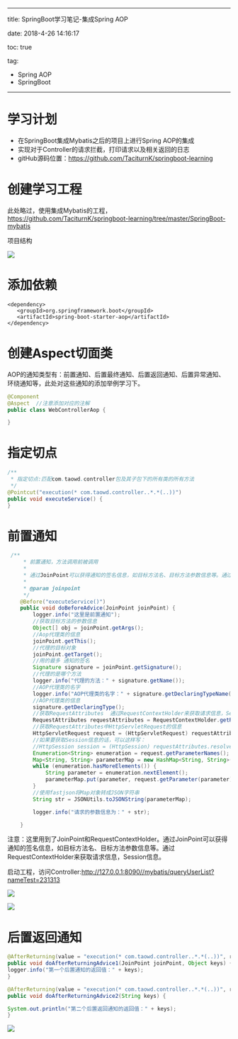 ----------
title: SpringBoot学习笔记-集成Spring AOP

date: 2018-4-26 14:16:17

toc: true

tag: 

- Spring AOP
- SpringBoot

----------

# 学习计划

- 在SpringBoot集成Mybatis之后的项目上进行Spring AOP的集成
- 实现对于Controller的请求拦截，打印请求以及相关返回的日志
- gitHub源码位置：https://github.com/TaciturnK/springboot-learning

# 创建学习工程

此处略过，使用集成Mybatis的工程，https://github.com/TaciturnK/springboot-learning/tree/master/SpringBoot-mybatis

项目结构

![](https://i.imgur.com/JQXwyaG.png)

# 添加依赖

```
<dependency>  
   <groupId>org.springframework.boot</groupId>  
   <artifactId>spring-boot-starter-aop</artifactId>  
</dependency>  
```

# 创建Aspect切面类

AOP的通知类型有：前置通知、后置最终通知、后置返回通知、后置异常通知、环绕通知等，此处对这些通知的添加举例学习下。

```java
@Component  
@Aspect  //注意添加对应的注解
public class WebControllerAop {  

}  
```

<!-- More -->

# 指定切点

```java
/**
 * 指定切点:匹配com.taowd.controller包及其子包下的所有类的所有方法
 */
@Pointcut("execution(* com.taowd.controller..*.*(..))")
public void executeService() {
}
```

# 前置通知

```java
 /**
     * 前置通知，方法调用前被调用
     *
     * 通过JoinPoint可以获得通知的签名信息，如目标方法名、目标方法参数信息等。通过RequestContextHolder来获取请求信息，Session信息。
     *
     * @param joinpoint
     */
    @Before("executeService()")
    public void doBeforeAdvice(JoinPoint joinPoint) {
        logger.info("这里是前置通知");
        //获取目标方法的参数信息
        Object[] obj = joinPoint.getArgs();
        //Aop代理类的信息
        joinPoint.getThis();
        //代理的目标对象
        joinPoint.getTarget();
        //用的最多 通知的签名
        Signature signature = joinPoint.getSignature();
        //代理的是哪个方法
        logger.info("代理的方法：" + signature.getName());
        //AOP代理类的名字
        logger.info("AOP代理类的名字：" + signature.getDeclaringTypeName());
        //AOP代理类的信息
        signature.getDeclaringType();
        //获取RequestAttributes  通过RequestContextHolder来获取请求信息，Session信息。
        RequestAttributes requestAttributes = RequestContextHolder.getRequestAttributes();
        //获取RequestAttributes中HttpServletRequest的信息
        HttpServletRequest request = (HttpServletRequest) requestAttributes.resolveReference(RequestAttributes.REFERENCE_REQUEST);
        //如果要获取Session信息的话，可以这样写：
        //HttpSession session = (HttpSession) requestAttributes.resolveReference(RequestAttributes.REFERENCE_SESSION);
        Enumeration<String> enumeration = request.getParameterNames();
        Map<String, String> parameterMap = new HashMap<String, String>();
        while (enumeration.hasMoreElements()) {
            String parameter = enumeration.nextElement();
            parameterMap.put(parameter, request.getParameter(parameter));
        }
        //使用fastjson将Map对象转成JSON字符串
        String str = JSONUtils.toJSONString(parameterMap);

        logger.info("请求的参数信息为：" + str);

    }
```

注意：这里用到了JoinPoint和RequestContextHolder。通过JoinPoint可以获得通知的签名信息，如目标方法名、目标方法参数信息等。通过RequestContextHolder来获取请求信息，Session信息。

启动工程，访问Controller:http://127.0.0.1:8090//mybatis/queryUserList?nameTest=231313

![](https://i.imgur.com/I3ulNlx.png)

![](https://i.imgur.com/ZG8lFHh.png)

# 后置返回通知

```java
@AfterReturning(value = "execution(* com.taowd.controller..*.*(..))", returning = "keys")
public void doAfterReturningAdvice1(JoinPoint joinPoint, Object keys) {
logger.info("第一个后置通知的返回值：" + keys);
}

@AfterReturning(value = "execution(* com.taowd.controller..*.*(..))", returning = "keys", argNames = "keys")
public void doAfterReturningAdvice2(String keys) {

System.out.println("第二个后置返回通知的返回值：" + keys);
}
```

![](https://i.imgur.com/OHL51MI.png)